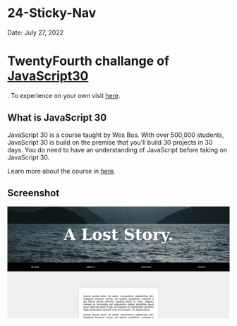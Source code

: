 # 24-Sticky-Nav

Date: July 27, 2022

# TwentyFourth challange of [JavaScript30](https://javascript30.com/)

. To experience on your own visit [here](https://rohit-saini7.github.io/24-Sticky-Nav/).

## What is JavaScript 30

JavaScript 30 is a course taught by Wes Bos. With over 500,000 students, JavaScript 30 is build on the premise that you'll build 30 projects in 30 days. You do need to have an understanding of JavaScript before taking on JavaScript 30.

Learn more about the course in [here](https://javascript30.com/).

## Screenshot

![Screendhot](./assets/screenshot.png)
